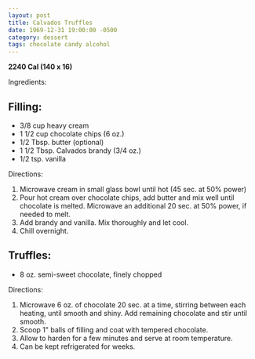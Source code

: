 ```yaml
---
layout: post
title: Calvados Truffles
date: 1969-12-31 19:00:00 -0500
category: dessert
tags: chocolate candy alcohol
---
```

<b>2240 Cal (140 x 16)</b>
  
Ingredients:  
<h2>Filling:</h2>
<ul>
	<li>3/8 cup heavy cream</li>
	<li>1 1/2 cup chocolate chips (6 oz.)</li>
	<li>1/2 Tbsp. butter (optional)</li>
	<li>1 1/2 Tbsp. Calvados brandy (3/4 oz.)</li>
	<li>1/2 tsp. vanilla</li>
</ul>
Directions:  
<ol>
	<li>Microwave cream in small glass bowl until hot (45 sec. at 50% power)</li>
	<li>Pour hot cream over chocolate chips, add butter and mix well until chocolate is melted. Microwave an additional 20 sec. at 50% power, if needed to melt.</li>
	<li>Add brandy and vanilla. Mix thoroughly and let cool.</li>
	<li>Chill overnight.</li>
</ol>
<h2>Truffles:</h2>
<ul>
	<li>8 oz. semi-sweet chocolate, finely chopped</li>
</ul>
Directions:  
<ol>
	<li>Microwave 6 oz. of chocolate 20 sec. at a time, stirring between each heating, until smooth and shiny. Add remaining chocolate and stir until smooth.</li>
	<li>Scoop 1" balls of filling and coat with tempered chocolate.</li>
	<li>Allow to harden for a few minutes and serve at room temperature.</li>
	<li>Can be kept refrigerated for weeks.</li>
</ol>
